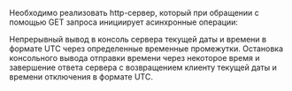 Необходимо реализовать http-сервер, который при обращении с помощью GET запроса инициирует асинхронные операции:

Непрерывный вывод в консоль сервера текущей даты и времени в формате UTC через определенные временные промежутки.
Остановка консольного вывода отправки времени через некоторое время и завершение ответа сервера с возвращением клиенту текущей даты и времени отключения в формате UTC.
